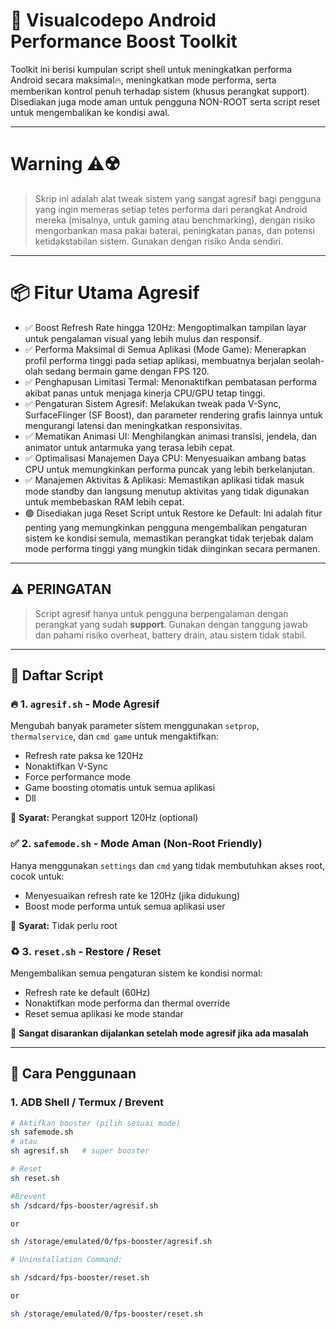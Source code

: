 # 🚀 Visualcodepo Android Performance Boost Toolkit

Toolkit ini berisi kumpulan script shell untuk meningkatkan performa Android secara maksimal🔥, meningkatkan mode performa, serta memberikan kontrol penuh terhadap sistem (khusus perangkat support). Disediakan juga mode aman untuk pengguna NON-ROOT serta script reset untuk mengembalikan ke kondisi awal.

---

# Warning ⚠️☢️
> Skrip ini adalah alat tweak sistem yang sangat agresif bagi pengguna yang ingin memeras setiap tetes performa dari perangkat Android mereka (misalnya, untuk gaming atau benchmarking), dengan risiko mengorbankan masa pakai baterai, peningkatan panas, dan potensi ketidakstabilan sistem. Gunakan dengan risiko Anda sendiri.

---


# 📦 Fitur Utama Agresif 

 * ✅ Boost Refresh Rate hingga 120Hz: Mengoptimalkan tampilan layar untuk pengalaman visual yang lebih mulus dan responsif.
 * ✅ Performa Maksimal di Semua Aplikasi (Mode Game): Menerapkan profil performa tinggi pada setiap aplikasi, membuatnya berjalan seolah-olah sedang bermain game dengan FPS 120.
 * ✅ Penghapusan Limitasi Termal: Menonaktifkan pembatasan performa akibat panas untuk menjaga kinerja CPU/GPU tetap tinggi.
 * ✅ Pengaturan Sistem Agresif: Melakukan tweak pada V-Sync, SurfaceFlinger (SF Boost), dan parameter rendering grafis lainnya untuk mengurangi latensi dan meningkatkan responsivitas.
 * ✅ Mematikan Animasi UI: Menghilangkan animasi transisi, jendela, dan animator untuk antarmuka yang terasa lebih cepat.
 * ✅ Optimalisasi Manajemen Daya CPU: Menyesuaikan ambang batas CPU untuk memungkinkan performa puncak yang lebih berkelanjutan.
 * ✅ Manajemen Aktivitas & Aplikasi: Memastikan aplikasi tidak masuk mode standby dan langsung menutup aktivitas yang tidak digunakan untuk membebaskan RAM lebih cepat.
 * 🟢 Disediakan juga Reset Script untuk Restore ke Default: Ini adalah fitur penting yang memungkinkan pengguna mengembalikan pengaturan sistem ke kondisi semula, memastikan perangkat tidak terjebak dalam mode performa tinggi yang mungkin tidak diinginkan secara permanen.
 
---

## ⚠️ PERINGATAN

> Script agresif hanya untuk pengguna berpengalaman dengan perangkat yang sudah **support**. Gunakan dengan tanggung jawab dan pahami risiko overheat, battery drain, atau sistem tidak stabil.

---

## 🧪 Daftar Script

### 🔥 1. `agresif.sh` - Mode Agresif

Mengubah banyak parameter sistem menggunakan `setprop`, `thermalservice`, dan `cmd game` untuk mengaktifkan:
- Refresh rate paksa ke 120Hz
- Nonaktifkan V-Sync
- Force performance mode
- Game boosting otomatis untuk semua aplikasi
- Dll

📌 **Syarat:** Perangkat support 120Hz (optional) 

### ✅ 2. `safemode.sh` - Mode Aman (Non-Root Friendly)

Hanya menggunakan `settings` dan `cmd` yang tidak membutuhkan akses root, cocok untuk:
- Menyesuaikan refresh rate ke 120Hz (jika didukung)
- Boost mode performa untuk semua aplikasi user

📌 **Syarat:** Tidak perlu root

### ♻️ 3. `reset.sh` - Restore / Reset

Mengembalikan semua pengaturan sistem ke kondisi normal:
- Refresh rate ke default (60Hz)
- Nonaktifkan mode performa dan thermal override
- Reset semua aplikasi ke mode standar

📌 **Sangat disarankan dijalankan setelah mode agresif jika ada masalah**

---

## 🔧 Cara Penggunaan

### 1. ADB Shell / Termux / Brevent
```bash
# Aktifkan booster (pilih sesuai mode)
sh safemode.sh
# atau
sh agresif.sh   # super booster

# Reset
sh reset.sh

#Brevent
sh /sdcard/fps-booster/agresif.sh

or

sh /storage/emulated/0/fps-booster/agresif.sh

# Uninstallation Command:

sh /sdcard/fps-booster/reset.sh

or

sh /storage/emulated/0/fps-booster/reset.sh

